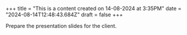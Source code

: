 +++
title = "This is a content created on 14-08-2024 at 3:35PM"
date = "2024-08-14T12:48:43.684Z"
draft = false
+++

  Prepare the presentation slides for the client.
        